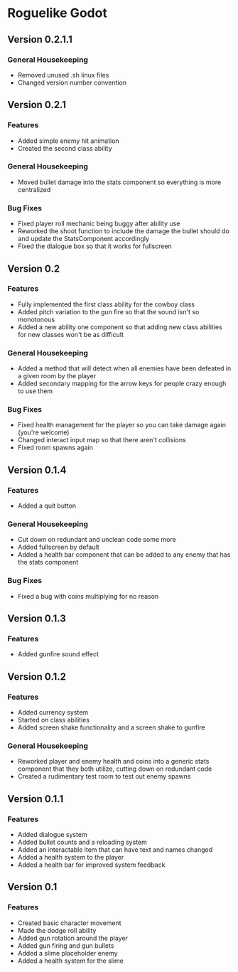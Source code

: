 # Roguelike Godot
## Version 0.2.1.1
### General Housekeeping
- Removed unused .sh linux files
- Changed version number convention

## Version 0.2.1
### Features
- Added simple enemy hit animation
- Created the second class ability
### General Housekeeping
- Moved bullet damage into the stats component so everything is more centralized
### Bug Fixes
- Fixed player roll mechanic being buggy after ability use
- Reworked the shoot function to include the damage the bullet should do and update the StatsComponent accordingly
- Fixed the dialogue box so that it works for fullscreen

## Version 0.2
### Features
- Fully implemented the first class ability for the cowboy class
- Added pitch variation to the gun fire so that the sound isn't so monotonous
- Added a new ability one component so that adding new class abilities for new classes won't be as difficult
### General Housekeeping
- Added a method that will detect when all enemies have been defeated in a given room by the player
- Added secondary mapping for the arrow keys for people crazy enough to use them
### Bug Fixes
- Fixed health management for the player so you can take damage again (you're welcome)
- Changed interact input map so that there aren't collisions
- Fixed room spawns again

## Version 0.1.4
### Features
- Added a quit button
### General Housekeeping
- Cut down on redundant and unclean code some more
- Added fullscreen by default
- Added a health bar component that can be added to any enemy that has the stats component
### Bug Fixes
- Fixed a bug with coins multiplying for no reason

## Version 0.1.3
### Features
- Added gunfire sound effect

## Version 0.1.2
### Features
- Added currency system
- Started on class abilities
- Added screen shake functionality and a screen shake to gunfire
### General Housekeeping
- Reworked player and enemy health and coins into a generic stats component that they both utilize, cutting down on redundant code
- Created a rudimentary test room to test out enemy spawns

## Version 0.1.1
### Features
- Added dialogue system
- Added bullet counts and a reloading system
- Added an interactable item that can have text and names changed
- Added a health system to the player
- Added a health bar for improved system feedback

## Version 0.1
### Features
- Created basic character movement
- Made the dodge roll ability
- Added gun rotation around the player
- Added gun firing and gun bullets
- Added a slime placeholder enemy
- Added a health system for the slime
